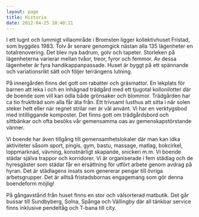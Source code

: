 ```yaml
---
layout: page
title: Historia
date: 2012-04-25 10:40:21
---
```


I ett lugnt och lummigt villaområde i Bromsten ligger kollektivhuset Fristad, som byggdes 1983. Tolv år senare genomgick nästan alla 135 lägenheter en totalrenovering. Det blev nya badrum, golv och tapeter. Storleken på lägenheterna varierar mellan tvåor, treor, fyror och femmor. Av dessa lägenheter är fyra handikappanpassade. Huset är byggt på ett spännande och variationsrikt sätt och följer terrängens lutning.

På innergården finns det gott om rabatter och gräsmattor. En lekplats för barnen att leka i och en inhägnad trädgård med ett tjugotal kollonilotter där de boende som vill kan odla både grönsaker och blommor. Trädgården har ca tio fruktträd som alla får äta från. Ett trivsamt lusthus att sitta i när solen steker hett eller när regnet strilar ner är väl använt. Vi har en verktygsbod med intilliggande komposter. Det finns gott om trädgårdsbord och sittbänkar och ofta besöks vår gemensamma oas av gemenskapstörstande vänner.

Vi boende har även tillgång till gemensamhetslokaler där man kan idka aktiviteter såsom sport, pingis, gym, bastu, massage, matlag, bokcirkel, loppmarknad, vävning, konstnärligt skapande, snickeri m.m. Vi boende städar själva trappor och korridorer. Vi är organiserade i fem städlag och de hyresgäster som städar får en ersättning för utfört arbete genom avdrag på hyran. Det är städlagens insats som genererar pengar till övriga arbetsgrupper. Det är alltså fristadsbornas engagemang som gör denna boendeform möjlig!

På gångavstånd från huset finns en stor och välsorterad matbutik. Det går bussar till Sundbyberg, Solna, Spånga och Vällingby där all tänkbar service finns inklusive pendeltåg och T-bana till city.



